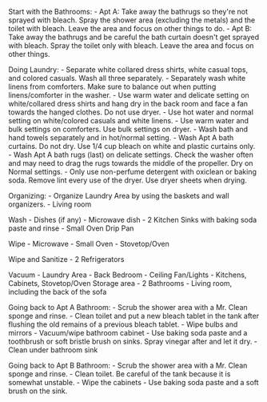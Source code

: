 Start with the Bathrooms:
    - Apt A: Take away the bathrugs so they're not sprayed with bleach. Spray the shower area (excluding the metals) and the toilet with bleach. Leave the area and focus on other things to do.
    - Apt B: Take away the bathrugs and be careful the bath curtain doesn't get sprayed with bleach. Spray the toilet only with bleach. Leave the area and focus on other things.

Doing Laundry:
    - Separate white collared dress shirts, white casual tops, and colored casuals. Wash all three separately.
    - Separately wash white linens from comforters. Make sure to balance out when putting linens/comforter in the washer.
    - Use warm water and delicate setting on white/collared dress shirts and hang dry in the back room and face a fan towards the hanged clothes. Do not use dryer.
    - Use hot water and normal setting on white/colored casuals and white linens.
    - Use warm water and bulk settings on comforters. Use bulk settings on dryer.
    - Wash bath and hand towels separately and in hot/normal setting.
    - Wash Apt A bath curtains. Do not dry. Use 1/4 cup bleach on white and plastic curtains only.
    - Wash Apt A bath rugs (last) on delicate settings. Check the washer often and may need to drag the rugs towards the middle of the propeller. Dry on Normal settings.
    - Only use non-perfume detergent with oxiclean or baking soda. Remove lint every use of the dryer. Use dryer sheets when drying.

Organizing:
    - Organize Laundry Area by using the baskets and wall organizers.
    - Living room

Wash
    - Dishes (if any)
    - Microwave dish
    - 2 Kitchen Sinks with baking soda paste and rinse
    - Small Oven Drip Pan

Wipe
    - Microwave
    - Small Oven
    - Stovetop/Oven

Wipe and Sanitize
    - 2 Refrigerators

Vacuum
    - Laundry Area
    - Back Bedroom
    - Ceiling Fan/Lights
    - Kitchens, Cabinets, Stovetop/Oven Storage area
    - 2 Bathrooms
    - Living room, including the back of the sofa

Going back to Apt A Bathroom:
    - Scrub the shower area with a Mr. Clean sponge and rinse.
    - Clean toilet and put a new bleach tablet in the tank after flushing the old remains of a previous bleach tablet.
    - Wipe bulbs and mirrors
    - Vacuum/wipe bathroom cabinet
    - Use baking soda paste and a toothbrush or soft bristle brush on sinks. Spray vinegar after and let it dry.
    - Clean under bathroom sink

Going back to Apt B Bathroom:
    - Scrub the shower area with a Mr. Clean sponge and rinse. 
    - Clean toilet. Be careful of the tank because it is somewhat unstable.
    - Wipe the cabinets
    - Use baking soda paste and a soft brush on the sink.

